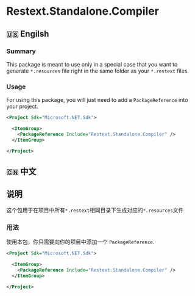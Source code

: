 ﻿# Restext.Standalone.Compiler

## `🇺🇸` Engilsh

### Summary

This package is meant to use only in a special case that you want to generate `*.resources` file right in the same folder as your `*.restext` files.

### Usage

For using this package, you will just need to add a `PackageReference` into your project.

```xml
<Project Sdk="Microsoft.NET.Sdk">

  <ItemGroup>
    <PackageReference Include="Restext.Standalone.Compiler" />
  </ItemGroup>

</Project>
```

## `🇨🇳` 中文

## 说明

这个包用于在项目中所有`*.restext`相同目录下生成对应的`*.resources`文件

### 用法

使用本包，你只需要向你的项目中添加一个 `PackageReference`.

```xml
<Project Sdk="Microsoft.NET.Sdk">

  <ItemGroup>
    <PackageReference Include="Restext.Standalone.Compiler" />
  </ItemGroup>

</Project>
```